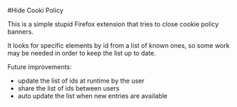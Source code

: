 #Hide Cooki Policy

This is a simple stupid Firefox extension that tries to close cookie policy
banners.

It looks for specific elements by id from a list of known ones, so some work
may be needed in order to keep the list up to date.

Future improvements:
* update the list of ids at runtime by the user
* share the list of ids between users
* auto update the list when new entries are available
